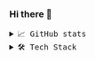 ### Hi there 👋

<details>
    <summary> <samp>📈 GitHub stats</samp></summary>
<br/>

![Adem's GitHub stats](https://github-readme-stats.vercel.app/api?username=fleimkeipa&theme=dark&show_icons=true)
</details>



<details>
    <summary> <samp>🛠 Tech Stack</samp></summary>
<br/>
    
- 🌐 &nbsp;
  ![VUE](https://img.shields.io/badge/Vue.js-333333?style=flat&logo=vue.js&logoColor=4FC08D)
  ![CSS](https://img.shields.io/badge/-CSS-333333?style=flat&logo=CSS3&logoColor=1572B6)
  ![HTML](https://img.shields.io/badge/-HTML-333333?style=flat&logo=HTML5)
  
- 💻 &nbsp;
  ![GOLANG](https://img.shields.io/badge/Go-333333?style=flat&logo=go&logoColor=white)
  ![C#](https://img.shields.io/badge/C%23-333333?style=flat&logo=c-sharp&logoColor=white)
  ![C](https://img.shields.io/badge/C-333333?style=flat&logo=c&logoColor=white)
  ![C++](https://img.shields.io/badge/C%2B%2B-333333?style=flat&logo=c%2B%2B&logoColor=white)

- 🛢 &nbsp;
  ![MongoDB](https://img.shields.io/badge/-MongoDB-333333?style=flat&logo=mongodb)
  ![PostgreSQL](https://img.shields.io/badge/PostgreSQL-333333?style=flat&logo=postgresql&logoColor=white)
  ![SQL](https://img.shields.io/badge/-SQL-333333?style=flat&logo=MySQL)
  ![HEROKU](https://img.shields.io/badge/Heroku-333333?style=flat&logo=heroku&logoColor=white)
- ⚙️ &nbsp;
  ![Git](https://img.shields.io/badge/-Git-333333?style=flat&logo=git)
  ![GitHub](https://img.shields.io/badge/-GitHub-333333?style=flat&logo=github)
  ![Jira](https://img.shields.io/badge/-Jira-333333?style=flat&logo=jira)
  ![Bitbucket](https://img.shields.io/badge/-Bitbucket-333333?style=flat&logo=bitbucket)
- 🔧 &nbsp;
  ![Visual Studio Code](https://img.shields.io/badge/-Visual%20Studio%20Code-333333?style=flat&logo=visual-studio-code&logoColor=007ACC)
</details>

<!--
**adem522/adem522** is a ✨ _special_ ✨ repository because its `README.md` (this file) appears on your GitHub profile.

Here are some ideas to get you started:

- 🔭 I’m currently working on ...
- 🌱 I’m currently learning ...
- 👯 I’m looking to collaborate on ...
- 🤔 I’m looking for help with ...
- 💬 Ask me about ...
- 📫 How to reach me: ...
- 😄 Pronouns: ...
- ⚡ Fun fact: ...
-->
